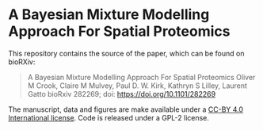 # A Bayesian Mixture Modelling Approach For Spatial Proteomics

This repository contains the source of the paper, which can be found on bioRXiv:

> A Bayesian Mixture Modelling Approach For Spatial Proteomics Oliver
> M Crook, Claire M Mulvey, Paul D. W. Kirk, Kathryn S Lilley, Laurent
> Gatto bioRxiv 282269; doi: https://doi.org/10.1101/282269

The manuscript, data and figures are make available under a [CC-BY 4.0
International
license](http://creativecommons.org/licenses/by/4.0/). Code is
released under a GPL-2 license.
